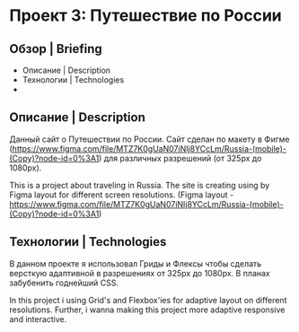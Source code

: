 # Проект 3: Путешествие по России 

## Обзор | Briefing

- Описание | Description
- Технологии | Technologies
- 
## Описание | Description

Данный сайт о Путешествии по России. Сайт сделан по макету в Фигме (https://www.figma.com/file/MTZ7K0gUaN07iNIj8YCcLm/Russia-(mobile)-(Copy)?node-id=0%3A1) для различных разрешений (от 325рх до 1080рх).



This is a project about traveling in Russia.
The site is creating using by Figma layout for different screen resolutions.
(Figma layout - https://www.figma.com/file/MTZ7K0gUaN07iNIj8YCcLm/Russia-(mobile)-(Copy)?node-id=0%3A1)

## Технологии | Technologies

В данном проекте я использовал Гриды и Флексы чтобы сделать версткую адаптивной в разрешениях от 325рх до 1080рх. В планах забубенить годнейший CSS. 

In this project i using Grid's and Flexbox'ies for adaptive layout on different resolutions. Further, 
i wanna making this project more adaptive responsive and interactive.
